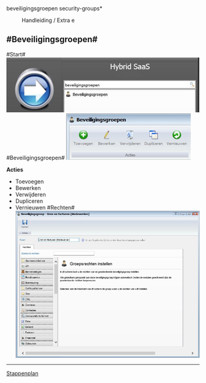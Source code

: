 <properties>
	<page>
		<title>beveiligingsgroepen</title>
		<description>beveiligingsgroepen</description>
		<context>security-groups*</context>
	</page>
	<menu>
		<position>Handleiding / Extra</position>
		<title>Beveiligingsgroepen</title>
		<sort>e</sort>
	</menu>
</properties>

#Beveiligingsgroepen#
----------

#Start#
![](images/beveiligingsgroepen-start.JPg)
#Beveiligingsgroepen#
![](images/beveiligingsgroepen-buttonbalk.jpG)

**Acties**

- Toevoegen
- Bewerken 
- Verwijderen
- Dupliceren
- Vernieuwen
#Rechten#
![](images/beveiligingsgroepen-rechten.jpG)

---------
[Stappenplan](http://hybridsaas.support/pages/handleiding/extra/omgeving)
